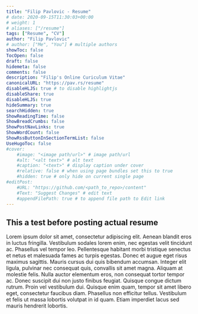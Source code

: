 ```yaml
---
title: "Filip Pavlovic - Resume"
# date: 2020-09-15T11:30:03+00:00
# weight: 1
# aliases: ["/resume"]
tags: ["Resume", "CV"]
author: "Filip Pavlovic"
# author: ["Me", "You"] # multiple authors
showToc: false
TocOpen: false
draft: false
hidemeta: false
comments: false
description: "Filip's Online Curiculum Vitae"
canonicalURL: "https://pav.rs/resume"
disableHLJS: true # to disable highlightjs
disableShare: true
disableHLJS: true
hideSummary: true
searchHidden: true
ShowReadingTime: false
ShowBreadCrumbs: false
ShowPostNavLinks: true
ShowWordCount: false
ShowRssButtonInSectionTermList: false
UseHugoToc: false
#cover:
    #image: "<image path/url>" # image path/url
    #alt: "<alt text>" # alt text
    #caption: "<text>" # display caption under cover
    #relative: false # when using page bundles set this to true
    #hidden: true # only hide on current single page
#editPost:
    #URL: "https://github.com/<path_to_repo>/content"
    #Text: "Suggest Changes" # edit text
    #appendFilePath: true # to append file path to Edit link
---
```

    
## This a test before posting actual resume

Lorem ipsum dolor sit amet, consectetur adipiscing elit. Aenean blandit eros in luctus fringilla. Vestibulum sodales lorem enim, nec egestas velit tincidunt ac. Phasellus vel tempor leo. Pellentesque habitant morbi tristique senectus et netus et malesuada fames ac turpis egestas. Donec et augue eget risus maximus sagittis. Mauris cursus dui quis bibendum accumsan. Integer elit ligula, pulvinar nec consequat quis, convallis sit amet magna. Aliquam at molestie felis. Nulla auctor elementum eros, non consequat tortor tempor ac. Donec suscipit dui non justo finibus feugiat. Quisque congue dictum rutrum. Proin vel vestibulum dui. Quisque enim quam, tempor sit amet libero eget, consectetur faucibus diam. Phasellus non efficitur tellus. Vestibulum et felis ut massa lobortis volutpat in id quam. Etiam imperdiet lacus sed mauris hendrerit lobortis.
